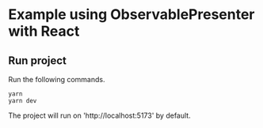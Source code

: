 # Example using ObservablePresenter with React

## Run project

Run the following commands.

```
yarn
yarn dev
```

The project will run on 'http://localhost:5173' by default.
